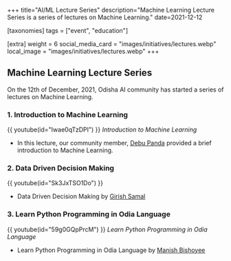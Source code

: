 +++
title="AI/ML Lecture Series"
description="Machine Learning Lecture Series is a series of lectures on Machine Learning."
date=2021-12-12

[taxonomies]
tags = ["event", "education"]

[extra]
weight = 6
social_media_card = "images/initiatives/lectures.webp"
local_image = "images/initiatives/lectures.webp"
+++

## Machine Learning Lecture Series

On the 12th of December, 2021, Odisha AI community has started a series of lectures on Machine Learning.

### 1. Introduction to Machine Learning

{{ youtube(id="Iwae0qTzDPI") }}
_Introduction to Machine Learning_

- In this lecture, our community member, [Debu Panda](https://www.linkedin.com/in/debupanda/) provided a brief introduction to Machine Learning.

### 2. Data Driven Decision Making

{{ youtube(id="Sk3JxTSO1Do") }}

- Data Driven Decision Making by [Girish Samal](https://www.linkedin.com/in/girish-samal-0ab04216/)

### 3. Learn Python Programming in Odia Language

{{ youtube(id="59g0GQpPrcM") }}
_Learn Python Programming in Odia Language_

- Learn Python Programming in Odia Language by [Manish Bishoyee](https://www.linkedin.com/in/manishbishoyee/)
